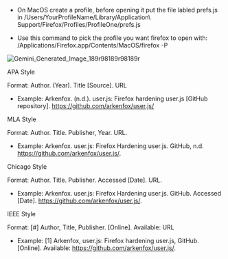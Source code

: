 - On MacOS create a profile, before opening it put the file labled prefs.js in /Users/YourProfileName/Library/Application\ Support/Firefox/Profiles/ProfileOne/prefs.js 

- Use this command to pick the profile you want firefox to open with: /Applications/Firefox.app/Contents/MacOS/firefox -P

![Gemini_Generated_Image_189r98189r98189r](https://github.com/user-attachments/assets/9b3a4880-aade-47b9-809c-928518ab60f2)

APA Style

Format: Author. (Year). Title [Source]. URL
- Example: Arkenfox. (n.d.). user.js: Firefox hardening user.js [GitHub repository]. https://github.com/arkenfox/user.js/


MLA Style

Format: Author. Title. Publisher, Year. URL.
- Example: Arkenfox. user.js: Firefox Hardening user.js. GitHub, n.d. https://github.com/arkenfox/user.js/.


Chicago Style

Format: Author. Title. Publisher. Accessed [Date]. URL.
- Example: Arkenfox. user.js: Firefox Hardening user.js. GitHub. Accessed [Date]. https://github.com/arkenfox/user.js/.


IEEE Style

Format: [#] Author, Title, Publisher. [Online]. Available: URL
- Example: [1] Arkenfox, user.js: Firefox hardening user.js, GitHub. [Online]. Available: https://github.com/arkenfox/user.js/.


